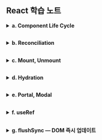 ## React 학습 노트

<details><summary><strong>a. Component Life Cycle</strong></summary>

<details><summary>1. 라이프 사이클</summary>

## 정의

컴포넌트가 마운트 → 업데이트 → 언마운트로 지나가는 개념적 시간 흐름.  
이 흐름의 특정 지점에 무엇을 할 수 있는지를 규정함.

## 단계

- 렌더 단계:  
  UI 계산(부수효과 금지 = 순수성)

- 커밋 단계:  
  DOM 반영, ref 연결, 이펙트 실행  
  (Before-mutation → Mutation → Layout)

- 브라우저 페인트 후:  
패시브 이펙트(useEffect) 비동기 실행
</details>

<details><summary>2. 컴포넌트</summary>

## 클래스 컴포넌트

Hook이 나오기 전(16.8 이전) 활용되던 컴포넌트.  
ES6 class로 컴포넌트를 만들고, Method를 통해 시점을 표현.

메서드를 통해 생명주기를 세밀하고 명시적으로 관리함
(componentDidMount, componentDidUpdate, componentWillUnmount 등)

현재 표준은 함수 컴포넌트 + Hooks이지만 동작은 여전히 지원됨.  
하지만 에러 바운더리 등 몇몇 기능은 여전히 클래스 방식이 표준임.

### 특징:

- 인스턴스(this)가 존재함
- 상태 업데이트가 부분 병합으로 진행됨
- createRef로 refs 사용

## 함수 컴포넌트

함수가 props를 받아 JSX를 반환하는 형태로 활용됨.  
Hook으로 상태/이펙트/구독 등을 선언해 시점을 표현

### 특징:

- 인스턴스(this)가 없고 Hook(useState 등)으로 상태를 관리함.
- 상태 업데이트는 교체(replace)가 기본(객체 병합은 직접 수행).
- Server Components는 함수 컴포넌트만 지원함(Hook 사용 불가).
</details>
<details><summary>3. 클래스 컴포넌트 ↔ 함수 컴포넌트</summary>

## 컴포넌트별 라이프 사이클

### 마운트 직후(커밋 Layout 단계, 페인트 전 동기 실행)

- 클래스: componentDidMount
- 함수: useLayoutEffect(() => { ... }, [])

### 마운트/업데이트 후(페인트 후)

- 클래스: 클래스는 페인트 후 전용 메서드 없음
- 함수: useEffect 실행

### 업데이트 직전 스냅샷(커밋 Before-mutation)

- 클래스: getSnapshotBeforeUpdate
- 함수: useLayoutEffect의 cleanup에서 스냅샷 캡처(+ ref) 패턴

### 업데이트 후(커밋 Layout, 페인트 전 동기)

- 클래스: componentDidUpdate
- 함수: useLayoutEffect(() => { ... }, [deps])

### 언마운트/업데이트 정리

- 클래스: componentWillUnmount
- 함수: useEffect의 Clean Up  
  (레이아웃 단계 정리는 useLayoutEffect의 Clean Up - Before-mutaition에 실행됨)

### 렌더 스킵 최적화

- 클래스: shouldComponentUpdate
- 함수: React.memo(주) + useMemo/useCallback(보조)

</details>

 </details>

##

<details><summary><strong>b. Reconciliation</strong></summary>
<details><summary>렌더 단계 (render phase)</summary>

## 정의

컴포넌트 함수를 호출해서 다음 UI 스냅샷을 계산하는 단계.

## 작업

훅 실행(useState, useMemo, useRef 등), JSX 생성,  
이전 트리와 비교해 fiber 플래그/이펙트 리스트 준비(무엇을 바꿀지 표기).

## 특징

- DOM을 **조작하지 않고**, 무엇을 그릴지 **순수하게** 계산만 함.
- Concurrent 모델에서는 우선순위에 따라 **중단·재개·취소**될 수 있음.  
  → 이 시점의 DOM은 **확정되지 않았을 수 있음**.

</details>
<details>
<summary>Concurrent 모델이란</summary>

## 정의

React 18부터의 렌더링 모델로, 렌더 단계를 우선순위에 따라 중단·재개·취소하여,  
급한 작업 (클릭,타이핑,스크롤)을 우선적으로 처리 후
렌더를 재개하는 방식  
→체감 성능을 높일 수 있음.

병렬(멀티스레드)로 동시에 실행하는 게 아닌,  
한 스레드에서 우선순위를 바꿔가는 협력적 스케줄링 방식.

## 왜?

기존(동기) 렌더링은 한 번 시작하면 끝날 때까지 메인 스레드를 점유  
→ 입력 지연, 끊김

## 업데이트 우선순위

모든 업데이트를 비동기로 만드는 것이 아님.  
긴급(urgent) 업데이트는 여전히 즉시(동기) 커밋될 수 있고,  
startTransition으로 감싼 전환(transition) 업데이트는 중단·재개·취소 가능한 낮은 우선순위로 처리됨.

## Concurrent모델에서는

커밋 단계는 여전히 원자적(atomic)이지만  
(한 번 커밋되면 화면이 그 상태로 일관되게 바뀜.)

렌더 단계는 중단 가능(interruptible)함.

따라서 렌더 단계에서는 아직 실제 DOM 노드가 존재하지 않거나 확정되지 않을 수 있음  
→ 렌더 중엔 DOM ref가 아직 없을 수 있고, 소유권/시점/조건에 따라 null이 될 수 있다.

## 커밋 단계의 원자성

커밋의 원자성은 '루트(root)' 단위임.  
여러 루트(예: 별도 포털) 사용 시 각 루트가 독립적으로 커밋될 수 있음.

</details>
<details><summary>커밋 단계 (commit phase)</summary>

## 정의

렌더 단계에서 준비된 변경을 실제 DOM에 반영하고  
관련 이펙트를 실행하는 단계.

## 작업 흐름

### Before-Mutation:

DOM 변경 직전에 필요한 읽기/주입 작업을 처리.  
(이전 커밋의) useLayoutEffect cleanup 실행 → getSnapshotBeforeUpdate, useInsertionEffect

- getSnapshotBeforeUpdate:  
  변경 직전 마지막 DOM 상태를 캡처해서, 변경 후 활용하는 스냅샷 전달 메커니즘.  
  (예: 스크롤 위치 복원 등)

- useInsertionEffect (react18 이후 추가):  
  CSS-in-JS가 스타일을 삽입하는 매우 한정된 용도를 위한 훅.  
  DOM 변경 전에 동기적으로 실행되며, DOM을 읽거나 변경하면 안됨.

### Mutation:

- DOM 변경(추가/삭제/속성 업데이트)
- 기존 ref 분리(detach)

### Layout:

- 새 ref 연결(attach) → useLayoutEffect, componentDidMount/Update 실행

### Paint:

- 브라우저가 화면을 그리는 단계
- 페인트 이전에 동기 스타일 / 측정 / 포커스 조정을 끝내야 페인트 시 깜빡임/점프를 방지 가능.
- 무거운 작업을 useLayoutEffect에 넣으면 페인트가 지연될 수 있음.  
  → useEffect로 미루거나 비용을 줄여야함.

### Passive Effects:

- (이전 커밋의) useEffect cleanup → 이번 커밋의 useEffect 실행

## useLayoutEffect + ref 패턴

### 스냅샷 읽기(“변경 직전”):

이전 커밋의 useLayoutEffect 클린업 안에서 DOM 측정/상태 캡처  
→ ref에 저장
(Before-mutation이므로 변경 전 DOM에 접근 가능.)

### 스냅샷 적용(“변경 직후”):

이번 커밋의 useLayoutEffect 에서 ref에 저장해둔 스냅샷을 사용해 동기 보정  
(스크롤 복원, 포커스/크기 조정 등).

</details>
<details><summary>비차단 작업이란?</summary>

## 정의

브라우저가 DOM 패치 → 레이아웃 계산 → 페인트를 끝내고  
화면을 보여준 뒤에 실행되어도 되는, 렌더·레이아웃에 즉시 영향이 없는 작업.  
일반적으로 useEffect에서 하는 작업들이 해당함. (페인트 후 실행)

## 예시

- 네트워크 요청 시작/취소(Fetch, WebSocket 구독 설치·해제)
- 이벤트 리스너 등록/해제(window.addEventListener 등)
- 로깅/분석, 성능 측정, Sentry 보고
- 타이머/인터벌 설정·해제
- 비동기 데이터로 비중요 상태 갱신(갱신 후 UI가 깜빡임 없이 업데이트 됨)

- 브라우저 API 중 화면 배치에 영향이 없는 것들(navigator 접근 등)

## 반대로 '차단'될 수 있는 작업(→ useLayoutEffect 권장)

페인트 이전에 끝나야 깜빡임/점프가 없는 작업들

- DOM 측정 후 바로 스타일/클래스 변경(레이아웃에 영향)  
  예: getBoundingClientRect() → 위치 계산 → 클래스 적용

- 즉시 포커스/스크롤 위치 조정(focus(), scrollIntoView())

- 레이아웃에 영향을 주는 동기 계산/동기 스타일 변경

</details>
</details>
</details>

##

<details><summary><strong>c. Mount, Unmount</strong></summary>

<details><summary>1. Mount</summary>

## 정의

첫 커밋에서 컴포넌트가 트리에 배치되고, DOM이 생성/연결되며,  
state와 refs가 초기화될 때(React 관점의 “처음 등장”)

## 예시

- 조건부 렌더에서 show=false → true가 되어 노드가 새로 생길 때  
  (또는 JSX에서 제외→포함될 때만 마운트)
- 키(key) 변경으로 이전 노드가 교체될 때  
  (key가 바뀌면 상태/이펙트가 파기되고 완전한 언마운트→마운트가 일어남)

- 라우트/분기 전환 등으로 새 노드가 생성될 때  
  (중첩 라우팅에선 변경된 경로의 서브트리만 마운트될 수 있음)

## 마운트 직후

커밋의 Layout 단계가 실행됨  
ref 연결 → useLayoutEffect / componentDidMount 동기 실행 (페인트 전)  
→ 브라우저 페인트 → useEffect 비동기 실행

</details>

<details><summary>2. Unmount</summary>

## 정의

커밋의 Mutation 단계에서 DOM/refs가 분리·제거되고, 이어서 상태/이펙트가 파기될 때

## 예시

- 조건부 렌더에서 show=true → false로 노드가 사라질 때

- 리스트 재조합/키 변경으로 노드가 교체될 때

- 부모가 내려가면서 하위가 함께 제거될 때  
  (부모가 언마운트되면 자식 서브트리도 함께 언마운트됨)

- 라우팅/분기 전환 등으로 해당 서브트리가 없어질 때

## 언마운트 직전

(커밋 중, 페인트 전) useLayoutEffect cleanup 실행  
→ DOM이 제거되기 직전에 동기 정리 기회  
(Mutation 이후에도 해당 노드의 DOM/refs가 존재할 경우)

## 언마운트 직후

(보통 페인트 이후) useEffect cleanup 실행  
→ 구독/타이머/리스너 정리 등

페인트 이후 비동기로 실행되므로  
레이아웃 측정/동기 DOM 접근에는 부적합

## Clean Up

LayoutEffect: 페인트 전(동기)  
useEffect: 페인트 후(비동기)

</details>

<details><summary>3. 참고</summary>

\* 숨김은 언마운트가 아니며 언마운트 후 setState는 무시됨  
(비동기 작업·구독은 cleanup에서 반드시 취소/해제)

\* ref는 Mutation 단계에서 먼저 null로 분리되므로  
이후 Layout 단계의 cleanup/콜백에서의 ref.current를 신뢰하지 말 것
\*StrictMode에서 초기 마운트 직후 즉시 언마운트→재마운트 시뮬레이션 가능(부작용 탐지용).

\* 서버에선 브라우저 DOM이 없어 마운트/이펙트가 실행되지 않음.  
(하이드레이션 시 마운트 시점에 이펙트가 실행됨)

</details>
</details>

##

<details><summary><strong>d. Hydration</strong></summary>

## 정의

서버가 미리 그려 보낸 정적 HTML를 클라이언트에서 JS를 통해 인터랙티브하게 만드는 과정.

React가 HTML에 이미 있는 DOM을 재사용하여 React 앱을 연결(attach) 하는 것.  
(이벤트 리스너 등록, refs 연결, 마운트 시점에 이펙트 실행)

## 흐름

서버:

- renderToString / 스트리밍 SSR로 HTML 전송

브라우저:

- HTML 먼저 페인트(사용자에게 바로 보임) → JS 번들 로드 → hydrateRoot 호출

React:

- 기존 DOM과 가상 트리를 매칭 → 이벤트/refs 연결 → 이펙트 실행
- 시점  
  useLayoutEffect: 커밋 직후 동기 실행(페인트 전)  
  useEffect: 페인트 후 비동기 실행

→ 사용자 입장에선 화면이 “먼저 보이고”, 곧이어 상호작용이 가능해짐

## SSR 하이드레이션 시점별 타임라인

하이드레이션도 일반 커밋과 동일한 서브-단계로 Reconciliation이 진행됨.

비교 기준이 “이전 클라이언트 트리”가 아니라 “서버가 만들어 둔 실제 DOM(SSR 마크업)”라는 점이 다름

### (SSR) 초기 표시

서버가 만든 HTML이 먼저 그려져 이미 화면에 보이는 상태입니다.
(아직 React 이벤트/효과/refs는 붙지 않았음)

### 클라이언트 렌더 단계 (render phase)

기존 DOM을 재사용하면서 다음 UI 스냅샷을 계산.

DOM 조작 없음(측정/변경 X), 이펙트 실행도 아님.

### 커밋 단계 (commit phase)

- Before-mutation:  
  하이드레이션은 “마운트”이므로  
  이전 커밋의 클린업 또는 스냅샷은 없음  
  useInsertionEffect 가 있는 경우 동기적으로 실행되어  
  스타일 삽입 등을 처리함. (DOM 읽기 또는 변경 금지)

- Mutation:  
  이상적으론 DOM 변경이 없지만, 불일치가 있는 경우  
  최소한의 삽입/갱신/삭제로 수리가 이뤄질 수 있음.  
  (첫 마운트라 이전 ref는 없으므로 Detach 대상도 보통 없음)

- Layout:  
  이 시점에서 ref가 attach되어 ref.current가 유효해짐.  
  attach 이후 이번 커밋의 useLayoutEffect가 동기 실행됨.  
  → 이 시점에서 DOM 측정, 동기 포커스/스크롤/스타일 보정을 안전하게 수행.  
  (클래스 컴포넌트라면 componentDidMount도 이때 실행됨.)

- Paint:  
  브라우저가 변경분을 그림.  
  (SSR로 이미 그려진 상태라면, 차이난 부분만 다시 페인트)

- Passive effects:  
  페인트 후 비동기로 (이번 커밋의) useEffect 실행.  
  로깅/구독/네트워크 등 비차단 작업을 이때 처리.

### 한 줄 요약

ref.attach → useLayoutEffect → (페인트) → useEffect

하이드레이션에서도 순서는 동일하며,  
ref를 신뢰할 수 있는 최초 시점은 Layout 단계임.

### 참고/주의

- 개발 모드 Strict Mode에선 마운트 이펙트(레이아웃/패시브)가 즉시 unmount→remount 되어  
   2번 호출되는 것처럼 보이는 검증 동작이 있음.

- 루트/하이드레이션 경계(boundary)가 여러 개면  
  각 경계 단위로 원자적 커밋이 일어나 독립적으로 위 순서를 따름.

## 하이드레이션의 렌더 단계

하이드레이션도 “렌더 → 커밋”의 동일한 큰 흐름을 따르며,
리컨실리에이션의 비교 기준이 서버 DOM 이라는 점만 다름.

### 불일치(mismatch) 처리

- 경미한 불일치(속성 차이 등):  
  커밋에서 보정.

- 중대한 불일치(노드 구조가 크게 다름):  
  해당 서브트리는 버리고 새로 렌더합니다(클라이언트 렌더로 강등).

### Concurrent + SSR

React 18에선 선택적/점진적 하이드레이션(Suspense 경계 등)로 우선순위에 따라 부분적으로 리컨실리에이션을 진행하고 필요 시 중단·재개도 가능합니다.

## 하이드레이션이 아닌 경우

- CSR 초기 마운트:  
  HTML 없이 JS가 DOM을 처음부터 생성

- 리렌더:  
  이미 하이드레이션이 끝난 뒤의 일반적인 상태 업데이트

- 단순 표시/숨김:  
  DOM을 유지한 채 CSS로 숨기는 건 하이드레이션과 무관

## 불일치(mismatch) 처리

서버 HTML과 클라이언트 렌더 결과가 다를 경우  
React가 경고를 띄우고, 그 서브트리만 폐기·재생성할 수 있음  
(이 경우 해당 부분은 DOM을 새로 만듦).

## 불일치를 유발하는 원인

- 랜덤/시간 의존 값(예: Date.now()), locale 차이

- 서버/클라이언트에서 다른 데이터 소스

- ID/키 불일치

- 의도적 차이는 suppressHydrationWarning 등으로 최소화

## 장점

초기 콘텐츠가 빨리 보임(SEO/퍼포먼스), TTFB/FP 개선

## 단점

JS 번들 다운로드·실행 + 하이드레이션 비용이 추가(복잡한 페이지일수록 큼)

</details>

##

<details><summary><strong>e. Portal, Modal</strong></summary>

## 포탈(Portal)

- 렌더링될 코드를 **다른 DOM 위치로 옮겨주는 기술**
- `ReactDOM.createPortal`을 활용

## 모달과 포탈의 관계

- 모달은 포탈 없이도 구현 가능하지만, 이 경우 **컴포넌트의 하위 요소**로 렌더링됨
- 시각적으로 **페이지 최상단 레이어**에 위치하는 모달이  
  다른 요소의 하위에 존재하는 것은 **논리적으로 맞지 않음**
- 포탈을 사용하면 모달을 최상단에 위치시켜 이러한 점을 해소 가능

## 포탈을 사용하는 이유

1. **스타일 안정성 & 컨텍스트 분리**
   - DOM 계층을 분리해 다른 컴포넌트로부터 독립
   - 스타일 및 이벤트 간섭 최소화
2. **접근성 & 포커스 관리**
   - 전역 위치에서 포커스 트랩 / 스크린리더 흐름(`aria-modal`, `role="dialog"`)을 일관되게 적용
   - 배경 스크롤 잠금, ESC 닫기, 배경 클릭 등 전역 이벤트 관리에 용이
3. **일관된 z-index 정책**
   - 레이어 우선순위를 예측 가능하게 유지
4. **테스트 & 유지보수 용이성**
   - 구조적으로 페이지 최상단에 고정 → 동작이 단순해짐

</details>

##

<details><summary><strong>f. useRef</strong></summary>

<details><summary> 요약 </summary>

### useState:

값이 바뀌면 렌더링이 필요한 UI 상태에 사용.

### useRef:

값이 바뀌어도 렌더링이 불필요한 내부 값/DOM 노드/외부 인스턴스에 사용.  
→ 포커스·스크롤·측정에 적합.

### forwardRef:

부모가 준 ref를 자식의 실제 DOM으로 전달.(리액트 19 이전)

### useImperativeHandle:

부모에 선택적 메서드만 노출(캡슐화)해 내부 DOM 의존을 줄임.

</details>

## 정의

컴포넌트가 리렌더링되어도 유지되지만  
값이 변경되어도 렌더링을 유발하지 않는 참조를 만들어주는 Hook.

## 특징

- 지속성:  
  렌더 사이에 값이 유지됨 (컴포넌트의 메모리 역할).

- 비반응성:  
  ref.current 변경은 리렌더를 유발하지 않음.

- 안정적 식별자:  
  같은 컴포넌트 생애 동안 ref 객체 자체는 변하지 않음.

- DOM 연결:  
  JSX에서 ref 속성에 넣으면 커밋 단계에 DOM 노드가 연결 또는 해제됨

- 인스턴스 필드의 대체품:  
  클래스의 인스턴스 필드 같은 용도에 대응.

## 기본 동작

- JSX에서 DOM 속성으로 'ref={myRef}'를 달면  
  커밋 단계에 'myRef.current = 해당 DOM'이 됨

- DOM이 언마운트 또는 변경되면 myRef.current = null

- React는 DOM 직접 조작 API를 제공하지 않음 → ref로 DOM을 얻어 브라우저 API 사용

## 설정 시점

ref.current는 커밋 단계에서 설정/해제됨.

- Mutation 단계: 이전 ref 분리(null 세팅)
- Layout 단계: 새 DOM에 ref 최종 연결, 이어서 useLayoutEffect 실행

첫 렌더 중에는 DOM이 없으므로 ref.current === null.

## 사용 시점

Layout 단계에서 ref가 Attach된 직후 ref.current를 신뢰할 수 있음.  
따라서 useLayoutEffect 및 componentDidMount/Update부터 안전하게 사용 가능.

(렌더 단계의 ref는 이전 커밋 기준 값일 수 있음.)

## 사용처

- 타이머/인터벌/타임아웃 ID 저장·취소

- DOM 접근/조작(포커스, 스크롤, 측정)

- 외부 라이브러리 인스턴스/핸들(Chart.js, Canvas, D3)

- 렌더 계산에 필요 없는 값(로그/카운터/직전 값 등)

- 레거시(jQuery/Vanilla) 코드와의 연동

## 주의사항

React가 관리하는 DOM을 파괴적으로 조작하면 안됨(충돌 위험).

- 렌더 중 ref.current를 읽거나 쓰지 않기:  
  → 필요한 정보는 state로 표현하고 이벤트 핸들러나 effect에서 다루고  
  React가 업데이트할 가능성이 없는 안전한 영역만 제한적으로 조작

### 파괴적 조작

- React가 렌더로 설정한 속성/구조를 직접 바꿔서  
  커밋 단계에서 덮어쓰이거나 불일치를 일으킬 가능성이 있는 조작.

### 비파괴적 조작

- DOM 구조나 React가 렌더로 설정한 속성은 건드리지 않고,  
  읽기/포커스/스크롤/측정/브라우저 고유 API 같은 부수효과성 작업만 하는 조작.

## 왜?

React의 단일 진실(SSOT)은 상태(state/props)이고, 이를 바탕으로 UI가 계산되는데,  
이렇게 계산된 UI를 useRef로 직접 조작하면 React의 상태와 불일치가 생김.

따라서 개발자는 무엇을 보여줄지 선언하고, 구현은 React에 위임해야 함.  
React의 구현에 간섭하면 예상치 못한 오류가 생길 수 있으며,  
\
이러한 부분이 바로 React가 선언적 UI모델이라는 특징임.

## useState vs useRef — 언제 무엇을 쓰나

### useState

- 적합:  
  변경 시 UI에 즉시 반영되어야 하는 값
  예) 입력값, 토글 상태, 로딩 여부

- 부적합(→ useRef에 적합):  
  UI에 영향이 없는 시스템 값을 useState로 관리하면 불필요한 렌더링 발생

### useRef

- 적합:  
  UI로 직접 표시하지 않는 값, 렌더링과 무관한 내부 값  
  예) 타이머/인터벌 ID, 외부 라이브러리 인스턴스, 직전 값 보관, DOM 노드 참조

- 부적합(→ useState에 적합):  
  렌더링에 영향을 주는 값, UI에 표시되는 값  
  예) 입력값, 토글 상태, 로딩 여부

useRef 변경은 렌더링을 유발하지 않음 → 화면 업데이트가 필요한 값은 useState로 관리해야 함.

## 원칙 — ref는 “탈출구”

렌더 트리 밖 작업(포커스, 스크롤, 측정, 브라우저/외부 API)에 ref 사용

## forwardRef — 부모의 ref를 자식 DOM으로 전달 (React 19 이전)

### 필요성

함수형 컴포넌트는 ref를 일반 props처럼 받지 못하므로,  
부모가 <Child ref={...} />로 준 ref를 자식의 특정 DOM에 연결하려면 **forwardRef**가 필요함.

### 언제?

- 외부 라이브러리가 자식의 실제 DOM에 포커스/위치 계산 등을 요구할 때

- 부모가 자식의 최상위 DOM에 접근해야 할 때

## useImperativeHandle — 노출 API를 “제한해서” 캡슐화

### 필요성

부모가 ref로 DOM 전체에 접근하면 자식의 내부 구조에 과도 의존하게됨  
→ 변경에 취약해짐

따라서 useImperativeHandle로 필요한 동작만 노출해 결합를 낮추는 것이 좋음.

### 효과

- 캡슐화:  
  부모는 내부 DOM 구조를 몰라도 됨

- 의존성 감소:  
  공개 API만 사용 → 유지보수성↑, 협업 안정성↑

</details>

##

<details><summary><strong>g. flushSync — DOM 즉시 업데이트</strong></summary>

## 사용처

일반적으로 setState는 비동기 배치로 처리되어 직후 DOM이 구 상태일 수 있음.  
이때 flushSync로 특정 업데이트를 동기 적용하면,  
DOM에 해당 블록 안에서 일으킨 업데이트가 반영됨 (렌더+커밋까지)

따라서 flushSync 직후에는 DOM과 바인딩된 ref를 신뢰할 수 있음

## 장점

직후 DOM 의존 코드(스크롤/측정)가 안전하게 동작

## 주의

- 과도 사용 시 배치 최적화 손실 → 꼭 필요한 곳에서만

## useRef와 활용시 예외

- Suspense 대기: 대상 컴포넌트(또는 조상)가 로딩 중이면  
  아직 커밋되지 않아 ref.current가 null일 수 있음. (이땐 fallback만 커밋됨)

- 하이드레이션: SSR 후 클라이언트에서 불일치(mismatch) 가 있으면  
  해당 서브트리는 폐기·재생성될 수 있어, 순간적으로 ref가 null→DOM으로 바뀔 수 있음.

### 따라서

가능하면 **레이아웃 의존 로직은 useLayoutEffect**에서 처리(가장 견고).

같은 이벤트 틱에 즉시 DOM이 필요할 때만 flushSync를 소량 사용.

</details>
